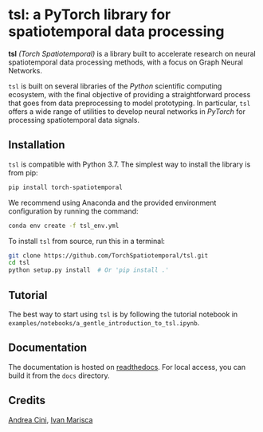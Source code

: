 # tsl: a PyTorch library for spatiotemporal data processing


**tsl** *(Torch Spatiotemporal)* is a library built to accelerate research on neural spatiotemporal data processing 
methods, with a focus on Graph Neural Networks.

`tsl` is built on several libraries of the *Python* scientific computing ecosystem, with the final objective of providing a straightforward process that goes from data preprocessing to model prototyping.
In particular, `tsl` offers a wide range of utilities to develop neural networks in *PyTorch* for processing spatiotemporal data signals.

## Installation
`tsl` is compatible with Python 3.7. The simplest way to install the library is from pip:

```bash
pip install torch-spatiotemporal
```

We recommend using Anaconda and the provided environment configuration by running the command:

```bash
conda env create -f tsl_env.yml
```

To install `tsl` from source, run this in a terminal:

```bash
git clone https://github.com/TorchSpatiotemporal/tsl.git
cd tsl
python setup.py install  # Or 'pip install .'
```

## Tutorial

The best way to start using `tsl` is by following the tutorial notebook in `examples/notebooks/a_gentle_introduction_to_tsl.ipynb`.

## Documentation

The documentation is hosted on [readthedocs](https://torch-spatiotemporal.readthedocs.io/en/latest/). For local access, you can build it from the `docs` directory.

## Credits

[Andrea Cini](https://andreacini.github.io/), [Ivan Marisca](https://marshka.github.io/)
